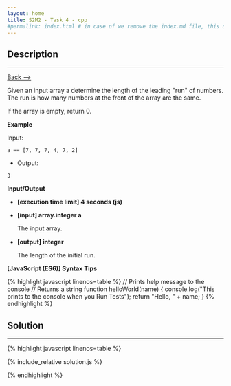 ```yaml
---
layout: home
title: S2M2 - Task 4 - cpp
#permalink: index.html # in case of we remove the index.md file, this doc will be the index page
---
```


<div class="row">
<div class="columnStmt" markdown="1">

##  Description
------

[Back --> ](../README.md)

Given an input array a determine the length of the leading "run" of numbers. The run is how many numbers at the front of the array are the same.

If the array is empty, return 0.

**Example**

Input:

```
a == [7, 7, 7, 4, 7, 2]
```

-   Output:

```
3
```

**Input/Output**

* **[execution time limit] 4 seconds (js)**

* **[input] array.integer a**

    The input array.

* **[output] integer**

    The length of the initial run.

**[JavaScript (ES6)] Syntax Tips**

{% highlight javascript linenos=table %}
// Prints help message to the console
// Returns a string
function helloWorld(name) {
    console.log("This prints to the console when you Run Tests");
    return "Hello, " + name;
}
{% endhighlight %}

</div>
<div class="columnSol" markdown="1">

## Solution
------

{% highlight javascript linenos=table %}

{% include_relative solution.js %}

{% endhighlight %}

</div>
</div>
